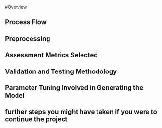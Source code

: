 #Overview

## Process Flow



## Preprocessing

## Assessment Metrics Selected

## Validation and Testing Methodology

## Parameter Tuning Involved in Generating the Model

## further steps you might have taken if you were to continue the project
